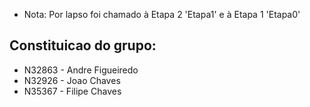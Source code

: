  * Nota: Por lapso foi chamado à Etapa 2 'Etapa1' e à Etapa 1 'Etapa0'

## Constituicao do grupo:

 * N32863 - Andre Figueiredo
 * N32926 - Joao Chaves
 * N35367 - Filipe Chaves